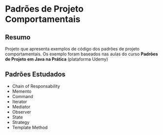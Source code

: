 # Padrões de Projeto Comportamentais

## Resumo

Projeto que apresenta exemplos de código dos padrões de projeto comportamentais. Os exemplo foram baseados nas aulas do curso **Padrões de Projeto em Java na Prática** (plataforma Udemy)

## Padrões Estudados

- Chain of Responsability
- Memento
- Command
- Iterator
- Mediator
- Observer
- State
- Strategy
- Template Method
